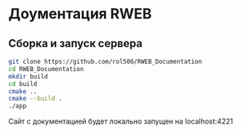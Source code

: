 # Доументация RWEB

## Сборка и запуск сервера
```bash
git clone https://github.com/rol506/RWEB_Documentation
cd RWEB_Documentation
mkdir build
cd build
cmake ..
cmake --build .
./app
```

Сайт с документацией будет локально запущен на localhost:4221
